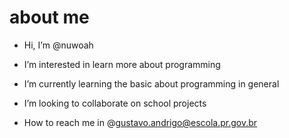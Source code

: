 # about me

- Hi, I’m @nuwoah

- I’m interested in learn more about programming
 
- I’m currently learning the basic about programming in general

- I’m looking to collaborate on school projects

- How to reach me in @gustavo.andrigo@escola.pr.gov.br
